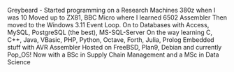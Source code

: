 Greybeard - Started programming on a Research Machines 380z when I was 10
Moved up to ZX81, BBC Micro where I learned 6502 Assembler
Then moved to the Windows 3.11 Event Loop.
On to Databases with Access, MySQL, PostgreSQL (the best), MS-SQL-Server
On the way learning C, C++, Java, VBasic, PHP, Python, Octave, Forth, Julia, Prolog
Embedded stuff with AVR Assembler
Hosted on FreeBSD, Plan9, Debian and currently Pop_OS!
Now with a BSc in Supply Chain Management and a MSc in Data Science
